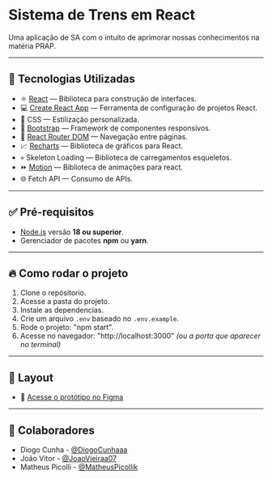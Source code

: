 # Sistema de Trens em React

Uma aplicação de SA com o intuito de aprimorar nossas conhecimentos na matéria PRAP.

---

## 🚀 Tecnologias Utilizadas

- ⚛️ [React](https://react.dev/) — Biblioteca para construção de interfaces.
- 💻 [Create React App](https://create-react-app.dev/) — Ferramenta de configuração de projetos React.
- 🎨 CSS — Estilização personalizada.
- 🎯 [Bootstrap](https://getbootstrap.com/) — Framework de componentes responsivos.
- 🔗 [React Router DOM](https://reactrouter.com/) — Navegação entre páginas.
- 📈 [Recharts](https://recharts.org/) — Biblioteca de gráficos para React.
- 💀 Skeleton Loading — Biblioteca de carregamentos esqueletos.
- ⏩ [Motion](https://motion.dev/) — Biblioteca de animações para react.
- 🌐 Fetch API — Consumo de APIs.

---

## ✅ Pré-requisitos

- [Node.js](https://nodejs.org/) versão **18 ou superior**.
- Gerenciador de pacotes **npm** ou **yarn**.

---

## 🔥 Como rodar o projeto

1. Clone o repósitorio.
2. Acesse a pasta do projeto.
3. Instale as dependencias.
4. Crie um arquivo `.env` baseado no `.env.example`.
5. Rode o projeto: "npm start".
6. Acesse no navegador: "http://localhost:3000" *(ou a porta que aparecer no terminal)*

---

## 🎨 Layout

- 🔗 [Acesse o protótipo no Figma](https://www.figma.com/design/VPtYX7afRfk4aXqIihJeyH/Projeto-SA?node-id=0-1&t=2A2muJOExws5wg2g-1)

---

## 🤝 Colaboradores

- Diogo Cunha - [@DiogoCunhaaa](https://github.com/DiogoCunhaaa)
- João Vitor - [@JoaoVieiraa07](https://github.com/JoaoVieiraa07)
- Matheus Picolli - [@MatheusPicollik](https://github.com/MatheusPicollik)
